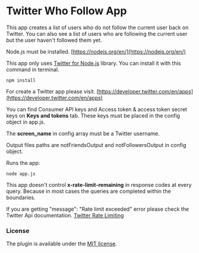 # Twitter Who Follow App

This app creates a list of users who do not follow the current user back on Twitter. You can also see a list of users who are following the current user but the user haven't followed them yet.

Node.js must be installed. [https://nodejs.org/en/](https://nodejs.org/en/)

This app only uses [Twitter for Node.js](https://www.npmjs.com/package/twitter) library. You can install it with this command in terminal.

	npm install

For create a Twitter app please visit. [https://developer.twitter.com/en/apps](https://developer.twitter.com/en/apps)

You can find Consumer API keys and Access token & access token secret keys on **Keys and tokens** tab. These keys must be placed in the config object in app.js.

The **screen_name** in config array must be a Twitter username.

Output files paths are notFriendsOutput and notFollowersOutput in config object.

Runs the app:

	node app.js

This app doesn't control **x-rate-limit-remaining** in response codes at every query. Because in most cases the queries are completed within the boundaries.

If you are getting "message": "Rate limit exceeded" error please check the Twitter Api documentation.
[Twitter Rate Limiting](https://developer.twitter.com/en/docs/basics/rate-limiting.html)

### License ###
The plugin is available under the [MIT license](http://opensource.org/licenses/MIT).
